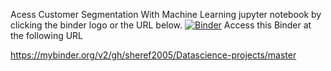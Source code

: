 Acess Customer Segmentation With Machine Learning jupyter notebook by clicking the binder logo or the URL below.
[![Binder](https://mybinder.org/badge_logo.svg)](https://mybinder.org/v2/gh/sheref2005/Datascience-projects/master)
Access this Binder at the following URL

https://mybinder.org/v2/gh/sheref2005/Datascience-projects/master
